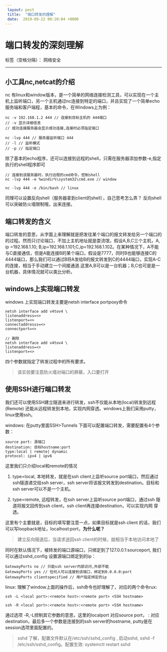 ```yaml
---
 layout: post
 title:  "端口转发的理解" 
 date:  2019-09-22 00:20:04 +0800
--- 
```

# 端口转发的深刻理解

标签（空格分隔）： 网络安全

---

## 小工具nc,netcat的介绍

nc 有linux和window版本，是一个简单的网络连接检测工具，可以实现在一个主机上监听端口，另一个主机通过nc连接到特定的端口，并且实现了一个简单echo服务端和客户端程，基本的命令，在Windows上为例：
```
nc -v 192.168.1.2 444 // 连接到目标主机的 444端口
// -v 显示详细信息
// 成功连接服务器会显示成功连接,连接时必须指定端口

nc -lvp 444 // 服务器监听端口 444
// -l // 监听模式
// -p // 指定端口
```

除了基本的echo程序，还可以连接到远程的shell，只需在服务器添加参数-e,指定执行的shell程序即可
```
// 连接到该服务器时，执行远程的cmd命令，控制shell
nc -lvp 444 -e %windir%\system32\cmd.exe // window

nc -lvp 444 -e /bin/bash // linux
```

同理可以设置反向shell（服务器拿到client的shell），自己思考怎么弄？
反向shell可以突破防火墙限制哦，出来连接。

## 端口转发的含义

端口转发的意思，从字面上来理解就是把发往某个端口的报文转发给另一个端口的的过程。然而只讨论端口，不加上主机地址就是耍流氓，假设A,B,C三个主机，A, ip =192.168.1.10; B,ip=192.168.1.101;C,ip=192.168.1.102。在某种情况下，A不能与C直接通信，但是A能连接B的某个端口，假设是7777，同时B也能够连接C的4444端口，那么我们可以通过B将A发给B的报文转发到C的4444端口，实现A-C的连接，相当于手动建立一个间接通道.这里A,B可以是一台机器；B,C也可是是一台机器，具体情况就可以类比分析。

## windows上实现端口转发

windows 上实现端口转发主要是netsh interface portpoxy命令
```
netsh interface add v4tov4 \
listenaddress=<>
listenport=<>
connectaddresss=<>
connectport=<>

// 删除
netsh interface add v4tov4 \ 
listenaddress=<>
listenport=<>
```
四个参数就指定了转发过程中的所有要求。
> 该实验要注意防火墙对端口的屏蔽，入口要打开

## 使用SSH进行端口转发

我们还可以使用SSH建立隧道来进行转发，ssh不仅能从本地(local)转发到远程(Remote) 还能从远程转发到本地，实现内网穿透。windows上我们采用putty，linux使用ssh。

windows:
在putty里面SSH>Tunnels 下面可以配置端口转发，需要配置有4个参数：
```
source port: 源端口
destination: 目标hostname:port
type:local | remote| dynamic
protocol: ipv4 | ipv6
```
这里我们只介绍local和remote的情况
1. type=local, 本地转发，就是在ssh client上监听source port端口，然后通过ssh隧道递交给ssh server，ssh server将该报文转发到destination。目标和ssh server可以不是一个主机。

2. type=remote, 远程转发，在ssh server上监听source port端口，通过ssh 隧道将报文回传到ssh client，ssh client再连接destination，可以实现内网
穿透。

这里有个主要就是，目标的填写要注意一点，如果目标就是ssh client 的话，我们可以写loopback地址，localhost:port，**为什么呢？**

> 建立反向隧道后，当请求送回ssh client的时候，就相当于本地访问本地了

同时在默认情况下，被转发的端口源端口，只绑定到了127.0.0.1:sourceport,
我们可以通过sshd_config 设置源端口绑定到的ip：
```
GatewayPorts no // 只能ssh server内部访问,外部不能
GatewayPorts yes // 任何人可以连接到该端口，绑定到0.0.0.0:port
GatewayPorts clientspecified // 用户指定绑定的ip
```

linux: 
理解了window上面的操作后，ssh命令也好理解了，对应的两个命令rux:
```
ssh -L <local port>:<remote host>:<remote port> <SSH hostname>

ssh -R <local port>:<remote host>:<remote port> <SSH hostname>
```
通过选项 -R,-L控制其它参数的意思，这里的localport 对应source port，
<remote host>:<remote port> 对应destination，最后多一个参数是连接到的ssh server的hostname, putty是在session选项里面配置的。

> sshd 了解，配置文件默认在/etc/ssh/sshd_config , 启动sshd, sshd -f /etc/ssh/sshd_config。配置生效: systemctl restart sshd